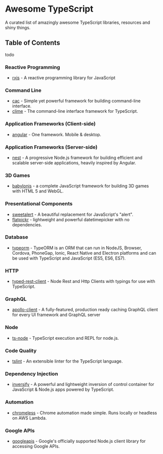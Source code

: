 # Awesome TypeScript

A curated list of amazingly awesome TypeScript libraries, resources and shiny things.

## Table of Contents

todo

### Reactive Programming

* [rxjs](https://github.com/ReactiveX/rxjs) - A reactive programming library for JavaScript

### Command Line

* [cac](https://github.com/cacjs/cac) - Simple yet powerful framework for building command-line interface.
* [clime](https://github.com/vilic/clime) - The command-line interface framework for TypeScript.

### Application Frameworks (Client-side)

* [angular](https://github.com/angular/angular) - 
One framework. Mobile & desktop.

### Application Frameworks (Server-side)

* [nest](https://github.com/nestjs/nest) - A progressive Node.js framework for building efficient and scalable server-side applications, heavily inspired by Angular.

### 3D Games

* [babylonjs](https://github.com/BabylonJS/Babylon.js) - a complete JavaScript framework for building 3D games with HTML 5 and WebGL.

### Presentational Components

* [sweetalert](https://github.com/t4t5/sweetalert) - A beautiful replacement for JavaScript's "alert".
* [flatpickr](https://github.com/flatpickr/flatpickr) - lightweight and powerful datetimepicker with no dependencies.

### Database

* [typeorm](https://github.com/typeorm/typeorm) - TypeORM is an ORM that can run in NodeJS, Browser, Cordova, PhoneGap, Ionic, React Native and Electron platforms and can be used with TypeScript and JavaScript (ES5, ES6, ES7).

### HTTP

* [typed-rest-client](https://github.com/Microsoft/typed-rest-client) - Node Rest and Http Clients with typings for use with TypeScript.

### GraphQL

* [apollo-client](https://github.com/apollographql/apollo-client) - A fully-featured, production ready caching GraphQL client for every UI framework and GraphQL server

### Node

* [ts-node](https://github.com/TypeStrong/ts-node) - TypeScript execution and REPL for node.js.

### Code Quality

* [tslint](https://github.com/palantir/tslint) - An extensible linter for the TypeScript language.

### Dependency Injection

* [inversify](https://github.com/inversify/InversifyJS/) - A powerful and lightweight inversion of control container for JavaScript & Node.js apps powered by TypeScript.

### Automation

* [chromeless](https://github.com/graphcool/chromeless) - Chrome automation made simple. Runs locally or headless on AWS Lambda.

### Google APIs

* [googleapis](https://github.com/google/google-api-nodejs-client) - Google's officially supported Node.js client library for accessing Google APIs.